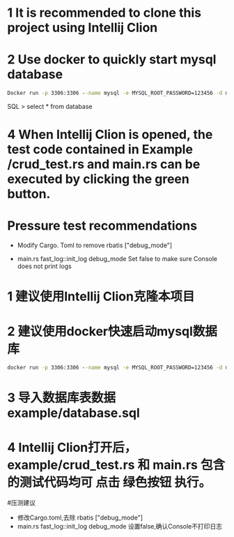 # 1 It is recommended to clone this project using Intellij Clion
# 2 Use docker to quickly start mysql database
```cmd
Docker run -p 3306:3306 --name mysql -e MYSQL_ROOT_PASSWORD=123456 -d mysql:5.7
```
SQL > select * from database
# 4 When Intellij Clion is opened, the test code contained in Example /crud_test.rs and main.rs can be executed by clicking the green button.

# Pressure test recommendations

* Modify Cargo. Toml to remove rbatis ["debug_mode"]

* main.rs fast_log::init_log debug_mode Set false to make sure Console does not print logs


# 1 建议使用Intellij Clion克隆本项目

# 2 建议使用docker快速启动mysql数据库

```cmd
docker run -p 3306:3306 --name mysql -e MYSQL_ROOT_PASSWORD=123456 -d mysql:5.7
```

# 3 导入数据库表数据 example/database.sql

# 4 Intellij Clion打开后，example/crud_test.rs 和 main.rs 包含的测试代码均可 点击 绿色按钮 执行。



#压测建议

* 修改Cargo.toml,去除 rbatis  ["debug_mode"]
* main.rs  fast_log::init_log debug_mode 设置false,确认Console不打印日志
